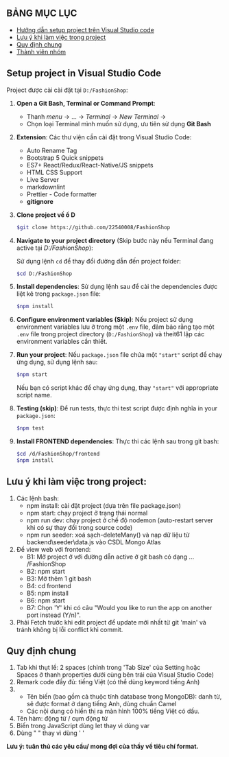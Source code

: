 ## BẢNG MỤC LỤC

* [Hướng dẫn setup project trên Visual Studio code](#SetupProjectinVisualStudioCode)
* [Lưu ý khi làm việc trong project](#projectnotice)
* [Quy định chung](#quydinhchung)
* [Thành viên nhóm](#thanhvien)
<!-- * [ ](#giangvien) -->
<!-- * [ Đồ án môn học](#doan) -->

## Setup project in Visual Studio Code

<a name="SetupProjectinVisualStudioCode"></a>
Project được cài cài đặt tại `D:/FashionShop`:

1. **Open a Git Bash, Terminal or Command Prompt**:
   * Thanh _menu_ &rarr; ... &rarr; _Terminal_ -> _New Terminal_ &rarr;
   * Chọn loại Terminal mình muốn sử dụng, ưu tiên sử dụng **Git Bash**

2. **Extension**:
   Các thư viện cần cài đặt trong Visual Studio Code:
   * Auto Rename Tag
   * Bootstrap 5 Quick snippets
   * ES7+ React/Redux/React-Native/JS snippets
   * HTML CSS Support
   * Live Server
   * markdownlint
   * Prettier - Code formatter
   * **gitignore**

3. **Clone project về ổ D**
   ```bash
   $git clone https://github.com/22540008/FashionShop
   ```

4. **Navigate to your project directory** (Skip bước này nếu Terminal đang active tại _D:/FashionShop_):

   Sử dụng lệnh `cd` để thay đổi đường dẫn đến project folder:

   ```bash
   $cd D:/FashionShop
   ```

5. **Install dependencies**:
   Sử dụng lệnh sau để cài the dependencies được liệt kê trong `package.json` file:

   ```bash
   $npm install
   ```

6. **Configure environment variables (Skip)**:
   Nếu project sử dụng environment variables lưu ở trong một `.env` file, đảm bảo rằng tạo một `.env` file trong project directory (`D:/FashionShop`)  và theit61 lập các environment variables cần thiết.

7. **Run your project**:
   Nếu `package.json` file chứa một `"start"` script để chạy ứng dụng, sử dụng lệnh sau:

   ```bash
   $npm start
   ```

   Nếu bạn có script khác để chạy ứng dụng, thay `"start"` với appropriate script name.

8. **Testing (skip)**:
   Để run tests, thực thi test script được định nghĩa in your `package.json`:

   ```bash
   $npm test
   ```

9. **Install FRONTEND dependencies**:
   Thực thi các lệnh sau trong git bash:

   ```bash
   $cd /d/FashionShop/frontend
   $npm install
   ```



## Lưu ý khi làm việc trong project:

<a name="projectnotice"></a>

1. Các lệnh bash:
   * npm install: cài đặt project (dựa trên file package.json)
   * npm start: chạy project ở trạng thái normal
   * npm run dev: chạy project ở chế độ nodemon (auto-restart server khi có sự thay đổi trong source code)
   * npm run seeder: xoá sạch-deleteMany() và nạp dữ liệu từ backend\seeder\data.js vào CSDL Mongo Atlas
2. Để view web với frontend:
   * B1: Mở project ở với đường dẫn active ở git bash có dạng ... /FashionShop
   * B2: npm start
   * B3: Mở thêm 1 git bash
   * B4: cd frontend
   * B5: npm install
   * B6: npm start
   * B7: Chọn 'Y' khi có câu "Would you like to run the app on another port instead (Y/n)".
3. Phải Fetch trước khi edit project để update mới nhất từ git 'main' và tránh không bị lỗi conflict khi commit.

## Quy định chung

<a name="quydinhchung"></a>

1. Tab khi thụt lề: 2 spaces (chỉnh trong 'Tab Size' của Setting hoặc Spaces ở thanh properties dưới cùng bên trái của Visual Studio Code)
2. Remark code đầy đủ: tiếng Việt (có thể dùng keyword tiếng Anh)
3. * Tên biến (bao gồm cả thuộc tính database trong MongoDB): danh từ, sẽ được format ở dạng tiếng Anh, dùng chuẩn Camel
   * Các nội dung có hiển thị ra màn hình 100% tiếng Việt có dấu.
4. Tên hàm: động từ / cụm động từ
5. Biến trong JavaScript dùng let thay vì dùng var
6. Dùng " " thay vì dùng ' '

**Lưu ý: tuân thủ các yêu cầu/ mong đợi của thầy về tiêu chí format.**

